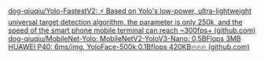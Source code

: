 [dog-qiuqiu/Yolo-FastestV2: :zap: Based on Yolo's low-power, ultra-lightweight universal target detection algorithm, the parameter is only 250k, and the speed of the smart phone mobile terminal can reach ~300fps+ (github.com)](https://github.com/dog-qiuqiu/Yolo-FastestV2)
[dog-qiuqiu/MobileNet-Yolo: MobileNetV2-YoloV3-Nano: 0.5BFlops 3MB HUAWEI P40: 6ms/img, YoloFace-500k:0.1Bflops 420KB:fire::fire::fire: (github.com)](https://github.com/dog-qiuqiu/MobileNet-Yolo)
